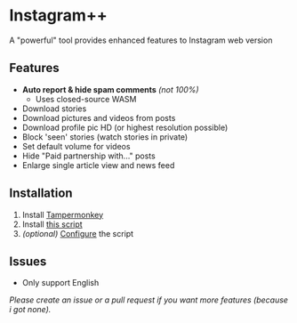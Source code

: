 # Instagram++

A "powerful" tool provides enhanced features to Instagram web version

## Features

- **Auto report & hide spam comments** *(not 100%)*
  - Uses closed-source WASM
- Download stories
- Download pictures and videos from posts
- Download profile pic HD (or highest resolution possible)
- Block 'seen' stories (watch stories in private)
- Set default volume for videos
- Hide "Paid partnership with..." posts
- Enlarge single article view and news feed

## Installation

1. Install [Tampermonkey](https://www.tampermonkey.net/)
2. Install [this script](https://github.com/ducng99/InstagramPP/raw/master/InstagramPlusPlus.user.js)
3. *(optional)* [Configure](https://static.ducng.dev/InstagramPP) the script

## Issues

- Only support English

*Please create an issue or a pull request if you want more features (because i got none).*
